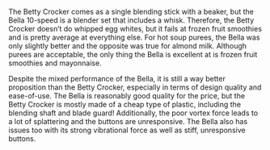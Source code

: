 The Betty Crocker comes as a single blending stick with a beaker, but the Bella 10-speed is a blender set that includes a whisk. Therefore, the Betty Crocker doesn’t do whipped egg whites, but it fails at frozen fruit smoothies and is pretty average at everything else. For hot soup purees, the Bella was only slightly better and the opposite was true for almond milk. Although purees are acceptable, the only thing the Bella is excellent at is frozen fruit smoothies and mayonnaise. 

Despite the mixed performance of the Bella, it is still a way better proposition than the Betty Crocker, especially in terms of design quality and ease-of-use. The Bella is reasonably good quality for the price, but the Betty Crocker is mostly made of a cheap type of plastic, including the blending shaft and blade guard! Additionally, the poor vortex force leads to a lot of splattering and the buttons are unresponsive. The Bella also has issues too with its strong vibrational force as well as stiff, unresponsive buttons.